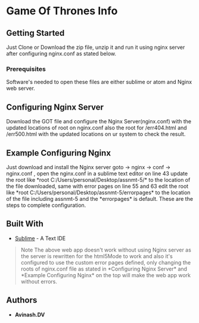 # Game Of Thrones Info

## Getting Started

Just Clone or Download the zip file, unzip it and run it using nginx server after configuring nginx.conf as stated below.

### Prerequisites

Software's needed to open these files are either sublime or atom and Nginx web server.

## Configuring Nginx Server

Download the GOT file and configure the Nginx Server(nginx.conf) with the updated locations of root on nginx.conf also the root for /err404.html and /err500.html with the updated locations on ur system to check the result.

## Example Configuring Nginx
Just download and install the Nginx server goto -> nginx -> conf -> nginx.conf , open the nginx.conf in a sublime text editor on line 43 update the root like \*root C:/Users/personal/Desktop/assnmt-5/\* to the location of the file downloaded, same with error pages on line 55 and 63 edit the root like \*root C:/Users/personal/Desktop/assnmt-5/errorpages\* to the location of the file including assnmt-5 and the \*errorpages\* is default. These are the steps to complete configuration.


## Built With

* [Sublime](https://www.sublimetext.com/) - A Text IDE

> Note
The above web app doesn't work without using Nginx server as the server is rewritten for the html5Mode to work and also it's configured to use the custom error pages defined, only changing the roots of nginx.conf file as stated in \*Configuring Nginx Server\* and \*Example Configuring Nginx\* on the top will make the web app work without errors.

## Authors

* **Avinash.DV** 
